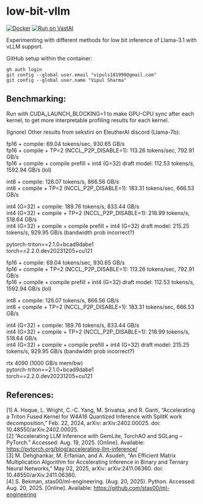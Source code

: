 # low-bit-vllm

[![Docker](https://github.com/vipulSharma18/low-bit-vllm/actions/workflows/docker-publish.yml/badge.svg)](https://github.com/vipulSharma18/low-bit-vllm/actions/workflows/docker-publish.yml) [![Run on VastAI](https://img.shields.io/badge/Run_on-VastAI-blue)](https://cloud.vast.ai?ref_id=288801&template_id=bc0609fee288cad6d15b1262dbc83214)

Experimenting with different methods for low bit inference of Llama-3.1 with vLLM support.

GitHub setup within the container:
```
gh auth login
git config --global user.email "vipuls181999@gmail.com"
git config --global user.name "Vipul Sharma"
```

## Benchmarking:
Run with CUDA_LAUNCH_BLOCKING=1 to make GPU-CPU sync after each kernel, to get more interpretable profiling results for each kernel.

(Ignore) Other results from sekstini on EleutherAI discord (Llama-7b):

fp16 + compile: 69.04 tokens/sec, 930.65 GB/s       
fp16 + compile + TP=2 (NCCL_P2P_DISABLE=1): 113.26 tokens/sec, 792.91 GB/s      
fp16 + compile + compile prefill + int4 (G=32) draft model: 112.53 tokens/s, 1592.94 GB/s (lol)     

int8 + compile: 126.07 tokens/s, 866.56 GB/s        
int8 + compile + TP=2 (NCCL_P2P_DISABLE=1): 183.31 tokens/sec, 666.53 GB/s      

int4 (G=32) + compile: 189.76 tokens/s, 833.44 GB/s     
int4 (G=32) + compile + TP=2 (NCCL_P2P_DISABLE=1): 218.99 tokens/s, 518.64 GB/s     
int4 (G=32) + compile + compile prefill + int4 (G=32) draft model: 215.25 tokens/s, 929.95 GB/s (bandwidth prob incorrect?)     

pytorch-triton==2.1.0+bcad9dabe1        
torch==2.2.0.dev20231205+cu121      

fp16 + compile: 69.04 tokens/sec, 930.65 GB/s       
fp16 + compile + TP=2 (NCCL_P2P_DISABLE=1): 113.26 tokens/sec, 792.91 GB/s      
fp16 + compile + compile prefill + int4 (G=32) draft model: 112.53 tokens/s, 1592.94 GB/s (lol)     

int8 + compile: 126.07 tokens/s, 866.56 GB/s        
int8 + compile + TP=2 (NCCL_P2P_DISABLE=1): 183.31 tokens/sec, 666.53 GB/s      

int4 (G=32) + compile: 189.76 tokens/s, 833.44 GB/s     
int4 (G=32) + compile + TP=2 (NCCL_P2P_DISABLE=1): 218.99 tokens/s, 518.64 GB/s     
int4 (G=32) + compile + compile prefill + int4 (G=32) draft model: 215.25 tokens/s, 929.95 GB/s (bandwidth prob incorrect?)     

rtx 4090 (1000 GB/s mem/bw)     
pytorch-triton==2.1.0+bcad9dabe1        
torch==2.2.0.dev20231205+cu121      

## References:
[1] A. Hoque, L. Wright, C.-C. Yang, M. Srivatsa, and R. Ganti, “Accelerating a Triton Fused Kernel for W4A16 Quantized Inference with SplitK work decomposition,” Feb. 22, 2024, arXiv: arXiv:2402.00025. doi: 10.48550/arXiv.2402.00025.    
[2] “Accelerating LLM Inference with GemLite, TorchAO and SGLang – PyTorch.” Accessed: Aug. 19, 2025. [Online]. Available: https://pytorch.org/blog/accelerating-llm-inference/    
[3] M. Dehghankar, M. Erfanian, and A. Asudeh, “An Efficient Matrix Multiplication Algorithm for Accelerating Inference in Binary and Ternary Neural Networks,” May 02, 2025, arXiv: arXiv:2411.06360. doi: 10.48550/arXiv.2411.06360.    
[4] S. Bekman, stas00/ml-engineering. (Aug. 20, 2025). Python. Accessed: Aug. 20, 2025. [Online]. Available: https://github.com/stas00/ml-engineering    

